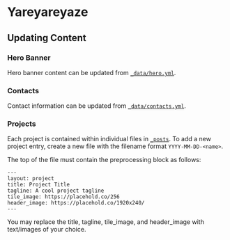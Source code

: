 # Yareyareyaze

## Updating Content

### Hero Banner

Hero banner content can be updated from [`_data/hero.yml`](/_data/hero.yml).

### Contacts

Contact information can be updated from [`_data/contacts.yml`](/_data/contacts.yml).

### Projects

Each project is contained within individual files in [`_posts`](/_posts/). To add a new project entry, create a new file with the filename format `YYYY-MM-DD-<name>`.

The top of the file must contain the preprocessing block as follows:

```
---
layout: project
title: Project Title
tagline: A cool project tagline
tile_image: https://placehold.co/256
header_image: https://placehold.co/1920x240/
---
```

You may replace the title, tagline, tile_image, and header_image with text/images of your choice.